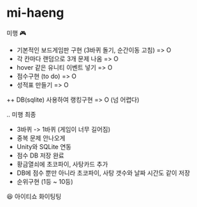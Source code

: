 # mi-haeng
미행 🎮

* 기본적인 보드게임판 구현 (3바퀴 돌기, 순간이동 고침) => O
* 각 칸마다 랜덤으로 3개 문제 나옴 => O
* hover 같은 유니티 이벤트 넣기 => O
* 점수구현 (to do) => O
* 성적표 만들기 => O

++ DB(sqlite) 사용하여 랭킹구현 => O (넘 어렵다)


.. 미행 최종

* 3바퀴 -> 1바퀴 (게임이 너무 길어짐)
* 중복 문제 안나오게
* Unity와 SQLite 연동
* 점수 DB 저장 완료
* 황금열쇠에 초코파이, 사탕카드 추가
* DB에 점수 뿐만 아니라 초코파이, 사탕 갯수와 날짜 시간도 같이 저장
* 순위구현 (1등 ~ 10등)

😆 아이티쇼 화이팅팅
